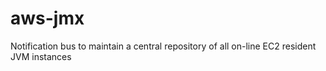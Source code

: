 # aws-jmx
Notification bus to maintain a central repository of all on-line EC2 resident JVM instances
